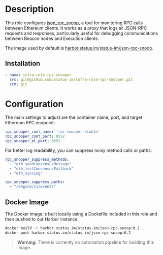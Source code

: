 # Description

This role configures [json_rpc_snoop](https://github.com/ethDreamer/json_rpc_snoop), a tool for monitoring RPC calls between Ethereum clients. It works as a proxy that logs all JSON-RPC requests and responses, particularly useful for debugging communications between Beacon nodes and Execution clients.

The image used by default is [harbor.status.im/status-im/json-rpc-snoop](https://harbor.status.im/harbor/projects/status-im/repositories/json-rpc-snoop/artifacts-tab).

## Installation

```yaml
- name: infra-role-rpc-snooper
  src: git@github.com:status-im/infra-role-rpc-snooper.git
  scm: git
```

# Configuration

The main settings to adjust are the container name, port, and target Ethereum RPC endpoint:

```yaml
rpc_snooper_cont_name: 'rpc-snooper-stable'
rpc_snooper_cont_port: 9552
rpc_snooper_el_port: 8552
```

For better log readability, you can suppress noisy method calls or paths:
```yaml
rpc_snooper_suppress_methods:
  - "eth_sendConsensusMessage"
  - "eth_testConsensusFallback"
  - "eth_syncing"

rpc_snooper_suppress_paths:
  - "/engine/v1/events"
```

## Docker Image

The Docker image is built locally using a Dockefile included in this role and then pushed to our Harbor instance.
```bash
docker build -t harbor.status.im/status-im/json-rpc-snoop:0.2 .
docker push harbor.status.im/status-im/json-rpc-snoop:0.2
```

> **Warning:** There is currently no automation pipeline for building this image.